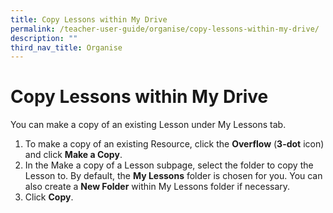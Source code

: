 ```yaml
---
title: Copy Lessons within My Drive
permalink: /teacher-user-guide/organise/copy-lessons-within-my-drive/
description: ""
third_nav_title: Organise
---
```

<h1>Copy Lessons within My Drive</h1>
  <p>You can make a copy of an existing Lesson under My Lessons tab.</p>
  <ol>
    <li>
      To make a copy of an existing Resource, click the <strong>Overflow</strong> (<strong>3-dot</strong> icon) and click <strong>Make a Copy</strong>.
    </li>
    <li>
      In the Make a copy of a Lesson subpage, select the folder to copy the Lesson to. By default, the <strong>My Lessons</strong> folder is chosen for you. You can also create a <strong>New Folder</strong> within My Lessons folder if necessary.
    </li>
    <li>
      Click <strong>Copy</strong>.
    </li>
  </ol>